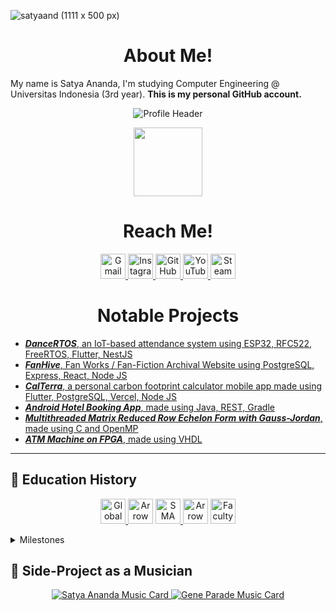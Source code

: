 ![satyaand (1111 x 500 px)](https://github.com/styxnanda/styxnanda/assets/109936851/7f6f8c77-3d17-4757-9133-6a2f67331635)

<h1 align="center" font-size=>
<strong>About Me!</strong>
</h1>

My name is Satya Ananda, I'm studying Computer Engineering @ Universitas Indonesia (3rd year). **This is my personal GitHub account.**
<p align="center">
  <img src="https://github.com/styxnanda/styxnanda/assets/109936851/612262cb-633f-46e8-8bba-1a8d85bfb3fa" alt="Profile Header">
</p>

<p align="center">
<a href="https://skillicons.dev">
    <img src="https://skillicons.dev/icons?i=androidstudio,arduino,c,cpp,css,express,figma,flutter,git,github,gradle,html,idea,java,js,linux,mongodb,mysql,nodejs,octave,postgres,postman,py,react,sass&perline=10" height="110"/>
</a>
</p>

<h1 align="center" font-size=>
<strong>Reach Me!</strong>
</h1>
<p align=center>
<a href="mailto:dev@satyaand.com">
<img src="https://github.com/gauravghongde/social-icons/blob/master/PNG/Color/Gmail.png?raw=true" height=40 alt="Gmail"/>
</a>
<a href="https://instagram.com/satyaand">
<img src="https://github.com/gauravghongde/social-icons/blob/master/PNG/Color/Instagram.png?raw=true" height=40 alt="Instagram"/>
</a>
<a href="https://github.com/satyaand">
<img src="https://github.com/gauravghongde/social-icons/blob/master/PNG/Color/Github.png?raw=true" height=40 alt="GitHub PRO"/>
</a>
<a href="https://www.youtube.com/@satyaand">
<img src="https://github.com/gauravghongde/social-icons/blob/master/PNG/Color/Youtube.png?raw=true" height=40 alt="YouTube"/>
</a>
<a href="https://steamcommunity.com/id/satyaand/">
<img src="https://github.com/gauravghongde/social-icons/blob/master/PNG/Color/Steam.png?raw=true" height=40 alt="Steam"/>
</a>
</p>

<h1 align=center><strong>Notable Projects</strong></h1>

- [_**DanceRTOS**_, an IoT-based attendance system using ESP32, RFC522, FreeRTOS, Flutter, NestJS][link6pj]
- [_**FanHive**_, Fan Works / Fan-Fiction Archival Website using PostgreSQL, Express, React, Node JS][link1pj]
- [_**CalTerra**_, a personal carbon footprint calculator mobile app made using Flutter, PostgreSQL, Vercel, Node JS][link5pj]
- [_**Android Hotel Booking App**_, made using Java, REST, Gradle][link2pj]
- [_**Multithreaded Matrix Reduced Row Echelon Form with Gauss-Jordan**_, made using C and OpenMP][link3pj]
- [_**ATM Machine on FPGA**_, made using VHDL][link4pj]

[link6pj]: https://github.com/styxnanda/DanceRTOS-ESP32
[link5pj]: https://github.com/styxnanda/CalTerra
[link3pj]: https://github.com/styxnanda/multi-thread-RREF
[link2pj]: https://github.com/satyaand/jsleep-android
[link4pj]: https://github.com/satyaand/atm-machine-vhdl
[link1pj]: https://github.com/SistemBasisData2023/fanhive

---

## :school: **Education History**

<p align=center>
<a href="https://globalprestasi.sch.id/">
<img src="https://images.glints.com/unsafe/glints-dashboard.s3.amazonaws.com/company-logo/956e74c47eb1bbae855d5575de67d698.png" height=40 alt="Global Prestasi Junior High School">
</a>
<a>
<img src="https://www.freeiconspng.com/thumbs/blue-arrow-png/blue-arrow-png-22.png" height=40 alt="Arrow To">
</a>
<a href="https://sman5kotabekasi.sch.id/">
<img src="https://sman5kotabekasi.sch.id/wp-content/uploads/2022/04/logo-light.png" height=40 alt="SMA Negeri 5 Kota Bekasi">
</a>
<a>
<img src="https://www.freeiconspng.com/thumbs/blue-arrow-png/blue-arrow-png-22.png" height=40 alt="Arrow To">
</a>
<a href="https://eng.ui.ac.id/en/">
<img src="https://giving.eng.ui.ac.id/static/img/logo-ftui.png" height=40 alt="Faculty of Engineering Universitas Indonesia">
</a>
</p>
<details>
<summary>Milestones</summary>

- **SMP Global Prestasi School**  
  _Global Prestasi JHS, 2015-2018_

  Graduated as the batch's third highest scorer in National Exam (UN).

---

- **SMA Negeri 5 Kota Bekasi Science Major**  
  _SMA Negeri 5 Kota Bekasi, 2018-2021_

  KSN-K Contestant in Informatics.

---

- **Bachelor's Degree in Computer Engineering**  
   _Universitas Indonesia, 2021-Ongoing_

  Currently studying.
  </details>

## :guitar: **Side-Project as a Musician**

<p align=center>
    <a href="https://open.spotify.com/artist/7tEWRJgUm1A0NVQJTScetc?si=ovdTNtvWQKWKZrZEy5zJYQ" target="_blank">
        <img src="https://github.com/styxnanda/styxnanda/assets/109936851/8944e572-8dc3-4311-bd32-4808a1133838" alt="Satya Ananda Music Card" style="">
    </a>
    <a href="https://open.spotify.com/artist/5InC2H2hzgCSnR3fzR0Cme?si=HdaDI5k8TfmbQVQc3ng6lA" target="_blank">
        <img src="https://github.com/styxnanda/styxnanda/assets/109936851/c4a1acc4-76aa-4677-a835-907a75398a3d" alt="Gene Parade Music Card" style="">
    </a>
</p>
